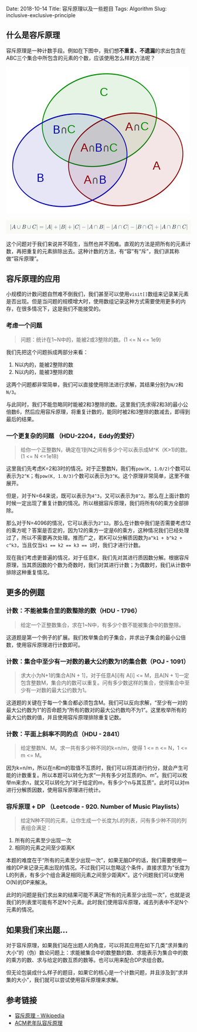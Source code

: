 Date: 2018-10-14
Title: 容斥原理以及一些题目
Tags: Algorithm
Slug: inclusive-exclusive-principle

## 什么是容斥原理

容斥原理是一种计数手段。例如在下图中，我们想**不重复、不遗漏**的求出包含在ABC三个集合中所包含的元素的个数，应该使用怎么样的方法呢？

![image](https://raw.githubusercontent.com/Wizmann/assets/master/blog/181007-Inclusion-exclusion-principle/500px-Inclusion-exclusion.svg.png)

![formula](https://github.com/Wizmann/assets/raw/master/blog/181007-Inclusion-exclusion-principle/formula.PNG)

这个问题对于我们来说并不陌生，当然也并不困难。直观的方法是把所有的元素计数，再把重复的元素排除出去。这种计数的方法，有“容”有“斥”，我们讲其称做“容斥原理”。


## 容斥原理的应用

小规模的计数问题自然难不倒我们，我们甚至可以使用`visit[]`数组来记录某元素是否出现。但是当问题的规模增大时，使用数组记录这种方式需要使用更多的内存，在很多情况下，这是我们不能接受的。

### 考虑一个问题

> 问题：统计在1~N中的，能被2或3整除的数。(1 <= N <= 1e9)

我们先把这个问题拆成两部分来看：

1. N以内的，能被2整除的数
2. N以内的，能被3整除的数

这两个问题都非常简单，我们可以直接使用除法进行求解，其结果分别为`N/2`和`N/3`。

与此同时，我们不能忽略同时能被2和3整除的数。这里我们先求得2和3的最小公倍数6，然后应用容斥原理，将重复计数的，能同时被2和3整除的数减去，即得到最后的结果。

### 一个更复杂的问题 （HDU-2204，Eddy的爱好）

> 给你一个正整数N，确定在1到N之间有多少个可以表示成M^K（K>1)的数。 (1 <= N <=1e18)

这里我们先考虑K=2和3时的情况。对于正整数N，我们有`pow(K, 1.0/2)`个数可以表示为`2^K`；有`pow(K, 1.0/3)`个数可以表示为`3^K`。这个原理非常简单，这里不做展开。

但是，对于N=64来说，既可以表示为`4^3`，又可以表示为`8^2`。那么在上面计数的时候一定出现了重复计数的情况。所以根据容斥原理，我们将所有6的乘方全部排除。

那么对于N=4096的情况，它可以表示为`2^12`。那么在计数中我们是否需要考虑12的乘方呢？答案是否定的，因为12的乘方一定是6的乘方，这种情况我们已经处理过了，所以不需要再次处理。推而广之，若K可以分解质因数为`a^k1 + b^k2 + c^k3`，当且仅当`k1 == k2 == k3 == 1`时，我们才进行计数。

现在我们考虑更普遍的情况，对于任意K，我们先对其进行质因数分解。根据容斥原理，当其质因数的个数为奇数时，我们对其进行计数；为偶数时，我们从计数中排除这种重复情况。

## 更多的例题

### 计数：不能被集合里的数整除的数（HDU - 1796）

> 给定一个正整数集合，求在1~N中，有多少个数不能被集合中的数整除。

这道题是第一个例子的扩展。我们枚举集合的子集合，并求出子集合的最小公倍数，使用容斥原理进行计数即可。

### 计数：集合中至少有一对数的最大公约数为1的集合数（POJ - 1091）

> 求大小为N+1的集合A[N + 1]，对于任意A[i]有 A[i] <= M，且A[N + 1]一定包含整数M，集合内的数可以重复。问有多少数这样的集合，使得集合中至少有一对数的最大公约数为1。

这道题的关键在于每一个集合都必须包含M。我们可以反向求解，“至少有一对的最大公约数为1”的否命题为“所有的数对的最大公约数均不为1”。这里枚举所有的最大公约数的值，并且使用容斥原理排除重复记数。

### 计数：平面上斜率不同的点（HDU - 2841）

> 给定整数N、M。求一共有多少种不同的k=n/m，使得 1 <= n <= N，1 <= m <= M。

因为k=n/m，所以在n和m的取值不互质时，我们可以将其进行约分，就会产生可能的计数重复。所以本题可以转化为求“一共有多少对互质的n、m”。我们可以枚举m来求n，就又可以转化为“对于给定的m，有多少个n与其互质”。此时可以对m进行分解质因数，使用容斥原理进行统计。

### 容斥原理 + DP （Leetcode - 920. Number of Music Playlists）

> 给定N种不同的元素，让你生成一个长度为L的列表，问有多少种不同的列表组合满足：
1. 所有的元素至少出现一次
2. 相同的元素之间至少距离K

本题的难度在于“所有的元素至少出现一次”，如果无脑DP的话，我们需要使用一维的DP来记录元素出现的情况。不过我们可以忽略这个条件，直接求意为“长度为L的列表，有多少个组合满足相同元素之间至少距离K”。这个问题我们可以使用O(N)的DP来解决。

此时的问题是我们求出来的结果可能不满足“所有的元素至少出现一次”，也就是说我们的列表里可能有不足N个元素。此时我们使用容斥原理，减去列表中不足N个元素的情况。

## 如果我们来出题...

对于容斥原理，如果我们站在出题人的角度，可以将其应用在如下几类“求并集的大小”的（伪）数论问题上：求能被集合中的数整数的数、求能表示为集合中的数的乘方的数、求与给定的数互质的数等。也可以用来配合DP求组合数。

但无论包装成什么样子的题目，如果它的核心是一个计数问题，并且涉及到“求并集的大小”，我们就可以尝试使用容斥原理来求解。

## 参考链接

* [容斥原理 - Wikipedia][2]
* [ACM老年队容斥原理][1]


[1]: https://vjudge.net/contest/253352#overview
[2]: https://zh.wikipedia.org/wiki/%E6%8E%92%E5%AE%B9%E5%8E%9F%E7%90%86
